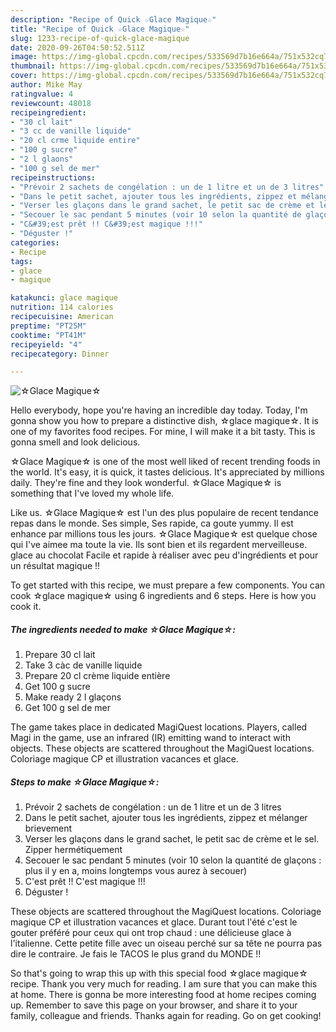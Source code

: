 ```yaml
---
description: "Recipe of Quick ☆Glace Magique☆"
title: "Recipe of Quick ☆Glace Magique☆"
slug: 1233-recipe-of-quick-glace-magique
date: 2020-09-26T04:50:52.511Z
image: https://img-global.cpcdn.com/recipes/533569d7b16e664a/751x532cq70/☆glace-magique☆-photo-principale-de-la-recette.jpg
thumbnail: https://img-global.cpcdn.com/recipes/533569d7b16e664a/751x532cq70/☆glace-magique☆-photo-principale-de-la-recette.jpg
cover: https://img-global.cpcdn.com/recipes/533569d7b16e664a/751x532cq70/☆glace-magique☆-photo-principale-de-la-recette.jpg
author: Mike May
ratingvalue: 4
reviewcount: 48018
recipeingredient:
- "30 cl lait"
- "3 cc de vanille liquide"
- "20 cl crme liquide entire"
- "100 g sucre"
- "2 l glaons"
- "100 g sel de mer"
recipeinstructions:
- "Prévoir 2 sachets de congélation : un de 1 litre et un de 3 litres"
- "Dans le petit sachet, ajouter tous les ingrédients, zippez et mélanger brievement"
- "Verser les glaçons dans le grand sachet, le petit sac de crème et le sel. Zipper hermétiquement"
- "Secouer le sac pendant 5 minutes (voir 10 selon la quantité de glaçons : plus il y en a, moins longtemps vous aurez à secouer)"
- "C&#39;est prêt !! C&#39;est magique !!!"
- "Déguster !"
categories:
- Recipe
tags:
- glace
- magique

katakunci: glace magique 
nutrition: 114 calories
recipecuisine: American
preptime: "PT25M"
cooktime: "PT41M"
recipeyield: "4"
recipecategory: Dinner

---
```



![☆Glace Magique☆](https://img-global.cpcdn.com/recipes/533569d7b16e664a/751x532cq70/☆glace-magique☆-photo-principale-de-la-recette.jpg)

Hello everybody, hope you're having an incredible day today. Today, I'm gonna show you how to prepare a distinctive dish, ☆glace magique☆. It is one of my favorites food recipes. For mine, I will make it a bit tasty. This is gonna smell and look delicious.

☆Glace Magique☆ is one of the most well liked of recent trending foods in the world. It's easy, it is quick, it tastes delicious. It's appreciated by millions daily. They're fine and they look wonderful. ☆Glace Magique☆ is something that I've loved my whole life.

Like us. ☆Glace Magique☆ est l&#39;un des plus populaire de recent tendance repas dans le monde. Ses simple, Ses rapide, ca goute yummy. Il est enhance par millions tous les jours. ☆Glace Magique☆ est quelque chose qui I&#39;ve aimee ma toute la vie. Ils sont bien et ils regardent merveilleuse. glace au chocolat Facile et rapide à réaliser avec peu d&#39;ingrédients et pour un résultat magique !!


To get started with this recipe, we must prepare a few components. You can cook ☆glace magique☆ using 6 ingredients and 6 steps. Here is how you cook it.

<!--inarticleads1-->

##### The ingredients needed to make ☆Glace Magique☆:

1. Prepare 30 cl lait
1. Take 3 càc de vanille liquide
1. Prepare 20 cl crème liquide entière
1. Get 100 g sucre
1. Make ready 2 l glaçons
1. Get 100 g sel de mer


The game takes place in dedicated MagiQuest locations. Players, called Magi in the game, use an infrared (IR) emitting wand to interact with objects. These objects are scattered throughout the MagiQuest locations. Coloriage magique CP et illustration vacances et glace. 

<!--inarticleads2-->

##### Steps to make ☆Glace Magique☆:

1. Prévoir 2 sachets de congélation : un de 1 litre et un de 3 litres
1. Dans le petit sachet, ajouter tous les ingrédients, zippez et mélanger brievement
1. Verser les glaçons dans le grand sachet, le petit sac de crème et le sel. Zipper hermétiquement
1. Secouer le sac pendant 5 minutes (voir 10 selon la quantité de glaçons : plus il y en a, moins longtemps vous aurez à secouer)
1. C&#39;est prêt !! C&#39;est magique !!!
1. Déguster !


These objects are scattered throughout the MagiQuest locations. Coloriage magique CP et illustration vacances et glace. Durant tout l&#39;été c&#39;est le gouter préféré pour ceux qui ont trop chaud : une délicieuse glace à l&#39;italienne. Cette petite fille avec un oiseau perché sur sa tête ne pourra pas dire le contraire. Je fais le TACOS le plus grand du MONDE !! 

So that's going to wrap this up with this special food ☆glace magique☆ recipe. Thank you very much for reading. I am sure that you can make this at home. There is gonna be more interesting food at home recipes coming up. Remember to save this page on your browser, and share it to your family, colleague and friends. Thanks again for reading. Go on get cooking!
